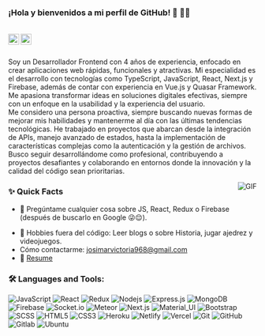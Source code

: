 ### ¡Hola y bienvenidos a mi perfil de GitHub! 👋 👨‍💻

<br/>

<a href="https://www.linkedin.com/in/josimar-victoria-1a3125209/">
  <img align="left" alt="Aman's Linkedin" width="22px" src="https://cdn.jsdelivr.net/npm/simple-icons@v3/icons/linkedin.svg" />
</a>


<a href="mailto:josimarvictoria968@gmail.com">
  <img align="left" alt="Aman's Email" width="22px" src="https://cdn.jsdelivr.net/npm/simple-icons@v3/icons/gmail.svg" />
</a>


<br />

<br/>

<p>
Soy un Desarrollador Frontend con 4 años de experiencia, enfocado en crear aplicaciones web rápidas, funcionales y atractivas. Mi especialidad es el desarrollo con tecnologías como TypeScript, JavaScript, React, Next.js y Firebase, además de contar con experiencia en Vue.js y Quasar Framework. Me apasiona transformar ideas en soluciones digitales efectivas, siempre con un enfoque en la usabilidad y la experiencia del usuario.
<br/>
Me considero una persona proactiva, siempre buscando nuevas formas de mejorar mis habilidades y mantenerme al día con las últimas tendencias tecnológicas. He trabajado en proyectos que abarcan desde la integración de APIs, manejo avanzado de estados, hasta la implementación de características complejas como la autenticación y la gestión de archivos.
<br/>
Busco seguir desarrollándome como profesional, contribuyendo a proyectos desafiantes y colaborando en entornos donde la innovación y la calidad del código sean prioritarias.
</p>


  <img align="right" alt="GIF" src="https://media.giphy.com/media/MC6eSuC3yypCU/giphy.gif" />
  
### ✨ Quick Facts
<!--- 🤔 I’m looking for help for my future MERN projects.-->
- 💬 Pregúntame cualquier cosa sobre JS, React, Redux o Firebase (después de buscarlo en Google 😜😌).
<!--- ⚡️ Fun-Fact: I sleep at 6am 🙃. -->
- 🎿 Hobbies fuera del código: Leer blogs o sobre Historia, jugar ajedrez y videojuegos.
- Cómo contactarme: josimarvictoria968@gmail.com
- 📝 [Resume](https://drive.google.com/file/d/1azXojkfri4fjuj2FRmMPUHGLtS0VdIdC/view?usp=drive_link)

### 🛠️ Languages and Tools:

![JavaScript](https://img.shields.io/badge/-JavaScript-black?style=flat-square&logo=javascript)
![React](https://img.shields.io/badge/-React-black?style=flat-square&logo=react)
![Redux](https://img.shields.io/badge/-Redux-black?style=flat-square&logo=Redux)
![Nodejs](https://img.shields.io/badge/-Nodejs-black?style=flat-square&logo=Node.js)
![Express.js](https://img.shields.io/badge/-Express-black?style=flat-square&logo=expressjs)
![MongoDB](https://img.shields.io/badge/-MongoDB-black?style=flat-square&logo=mongodb)
![Firebase](https://img.shields.io/badge/-Firebase-black?style=flat-square&logo=Firebase)
![Socket.io](https://img.shields.io/badge/-Socket-black?style=flat-square&logo=socket.io)
![Meteor](https://img.shields.io/badge/-Meteor-black?style=flat-square&logo=Meteor)
![Next.js](https://img.shields.io/badge/-Next-black?style=flat-square&logo=Next.js)
![Material_UI](https://img.shields.io/badge/-Material_UI-black?style=flat-square&logo=material-ui)
![Bootstrap](https://img.shields.io/badge/-Bootstrap-black?style=flat-square&logo=bootstrap)
![SCSS](https://img.shields.io/badge/-SCSS-black?style=flat-square&logo=SASS)
![HTML5](https://img.shields.io/badge/-HTML5-black?style=flat-square&logo=html5&logoColor=white)
![CSS3](https://img.shields.io/badge/-CSS3-black?style=flat-square&logo=css3)
![Heroku](https://img.shields.io/badge/-Heroku-black?style=flat-square&logo=heroku)
![Netlify](https://img.shields.io/badge/-Netlify-black?style=flat-square&logo=netlify)
![Vercel](https://img.shields.io/badge/-Vercel-black?style=flat-square&logo=vercel)
![Git](https://img.shields.io/badge/-Git-black?style=flat-square&logo=git)
![GitHub](https://img.shields.io/badge/-GitHub-black?style=flat-square&logo=github)
![Gitlab](https://img.shields.io/badge/-Gitlab-black?style=flat-square&logo=gitlab)
![Ubuntu](https://img.shields.io/badge/-Ubuntu-black?style=flat-square&logo=ubuntu)


<!--❤️ Follow : You can follow me here on [![GitHub followers](https://img.shields.io/github/followers/aman-atg?label=Follow&style=social)](https://github.com/aman-atg/?tab=follow) and [![Twitter Badge](https://img.shields.io/badge/-@aman_atg-1ca0f1?style=flat-square&labelColor=1ca0f1&logo=twitter&logoColor=white&link=https://twitter.com/aman_atg)](https://twitter.com/aman_atg)
if you are on a similar path as mine.
-->
